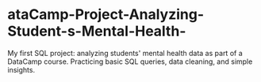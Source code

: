 # ataCamp-Project-Analyzing-Student-s-Mental-Health-
My first SQL project: analyzing students' mental health data as part of a DataCamp course.   Practicing basic SQL queries, data cleaning, and simple insights.
